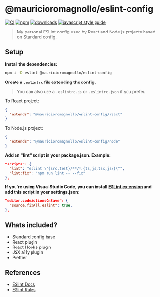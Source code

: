 # @mauricioromagnollo/eslint-config

[![CI][ci-image]][ci-url] [![npm][npm-image]][npm-url] [![downloads][downloads-image]][downloads-url] [![javascript style guide][standard-image]][standard-url]

> My personal ESLint config used by React and Node.js projects based on Standard config.

## **Setup**

**Install the dependencies:**

```bash
npm i -D eslint @mauricioromagnollo/eslint-config
```

**Create a `.eslintrc` file extending the config:**

> You can also use a `.eslintrc.js` or `.eslintrc.json` if you prefer.

To React project:

```json
{
  "extends": "@mauricioromagnollo/eslint-config/react"
}
```

To Node.js project:

```json
{
  "extends": "@mauricioromagnollo/eslint-config/node"
}
```

**Add an "lint" script in your package.json. Example:**

```json
"scripts": {
  "lint": "eslint \"{src,test}/**/*.{ts,js,tsx,jsx}\"",
  "lint:fix": "npm run lint -- --fix"
},
```

**If you're using Visual Studio Code, you can install [ESLint extension](https://marketplace.visualstudio.com/items?itemName=dbaeumer.vscode-eslint) and add this script in your settings.json:**

```json
"editor.codeActionsOnSave": {
  "source.fixAll.eslint": true,
},
```

## **Whats included?**

- Standard config base
- React plugin
- React Hooks plugin
- JSX a11y plugin
- Prettier

## **References**

- [ESlint Docs](https://eslint.org/docs/latest/)
- [ESlint Rules](https://eslint.org/docs/latest/rules/)

<!-- BADGES -->

[ci-image]: https://github.com/mauricioromagnollo/eslint-config/actions/workflows/publish.yml/badge.svg?branch=master
[ci-url]: https://github.com/mauricioromagnollo/eslint-config/actions/workflows/publish.yml
[npm-image]: https://img.shields.io/npm/v/eslint-config-standard.svg
[npm-url]: https://npmjs.org/package/eslint-config-standard
[downloads-image]: https://img.shields.io/npm/dm/eslint-config-standard.svg
[downloads-url]: https://npmjs.org/package/eslint-config-standard
[standard-image]: https://img.shields.io/badge/code_style-standard-brightgreen.svg
[standard-url]: https://standardjs.com
